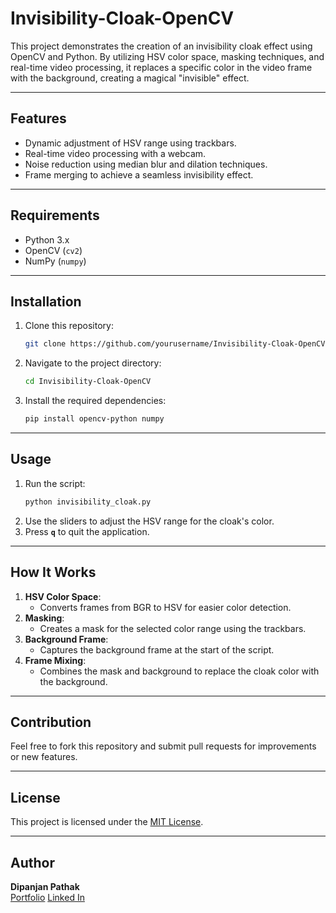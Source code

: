 # Invisibility-Cloak-OpenCV

This project demonstrates the creation of an invisibility cloak effect using OpenCV and Python. By utilizing HSV color space, masking techniques, and real-time video processing, it replaces a specific color in the video frame with the background, creating a magical "invisible" effect.

---

## Features

- Dynamic adjustment of HSV range using trackbars.
- Real-time video processing with a webcam.
- Noise reduction using median blur and dilation techniques.
- Frame merging to achieve a seamless invisibility effect.

---

## Requirements

- Python 3.x
- OpenCV (`cv2`)
- NumPy (`numpy`)

---

## Installation

1. Clone this repository:
   ```bash
   git clone https://github.com/yourusername/Invisibility-Cloak-OpenCV.git
   ```
2. Navigate to the project directory:
   ```bash
   cd Invisibility-Cloak-OpenCV
   ```
3. Install the required dependencies:
   ```bash
   pip install opencv-python numpy
   ```

---

## Usage

1. Run the script:
   ```bash
   python invisibility_cloak.py
   ```
2. Use the sliders to adjust the HSV range for the cloak's color.
3. Press **`q`** to quit the application.

---

## How It Works

1. **HSV Color Space**:
   - Converts frames from BGR to HSV for easier color detection.
2. **Masking**:
   - Creates a mask for the selected color range using the trackbars.
3. **Background Frame**:
   - Captures the background frame at the start of the script.
4. **Frame Mixing**:
   - Combines the mask and background to replace the cloak color with the background.

---



## Contribution

Feel free to fork this repository and submit pull requests for improvements or new features.

---

## License

This project is licensed under the [MIT License](LICENSE).

---

## Author

**Dipanjan Pathak**\
[Portfolio](https://www.dipanjan.tech/)
[Linked In](https://www.linkedin.com/in/dipanjanpathak/)



